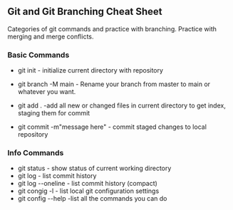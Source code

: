 ## Git and Git Branching Cheat Sheet

Categories of git commands and practice with branching. Practice with merging and merge conflicts.

### Basic Commands
* git init - initialize current directory with repository

* git branch -M main - Rename your branch from master to main or whatever you want.

* git add . -add all new or changed files in current directory to get index, staging them for commit

* git commit -m"message here" - commit staged changes to local repository

### Info Commands
* git status - show status of current working directory
* git log - list commit history
* git log --oneline - list commit history (compact)
* git congig -l - list local git configuration settings
* git config --help -list all the commands you can do
